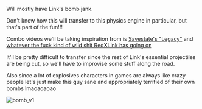 Will mostly have Link's bomb jank.

Don't know how this will transfer to this physics engine in particular, but that's part of the fun!!!

Combo videos we'll be taking inspiration from is [Savestate's "Legacy"](https://www.youtube.com/watch?v=tI7vDg_wxwY) and [whatever the fuck kind of wild shit RedXLink has going on](https://youtu.be/EEhZeEdgQls?si=U0au3f54I6spIkFW)

It'll be pretty difficult to transfer since the rest of Link's essential projectiles are being cut, so we'll have to improvise some stuff along the road.

Also since a lot of explosives characters in games are always like crazy people let's just make this guy sane and appropriately terrified of their own bombs lmaoaoaoao

![bomb_v1](/img/characters/bomb/bomb_v1.png)
